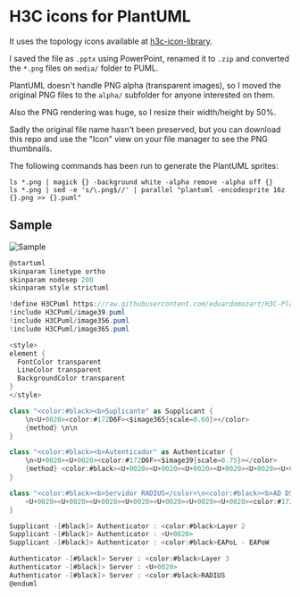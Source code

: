 # H3C icons for PlantUML

It uses the topology icons available at [h3c-icon-library](https://github.com/wenyuan/jtopo_topology/blob/master/topo-icons/h3c/h3c-icon-library.ppt).

I saved the file as ``.pptx`` using PowerPoint, renamed it to ``.zip`` and converted the ``*.png`` files on ``media/`` folder to PUML.

PlantUML doesn't handle PNG alpha (transparent images), so I moved the original PNG files to the ``alpha/`` subfolder for anyone interested on them.

Also the PNG rendering was huge, so I resize their width/height by 50%.

Sadly the original file name hasn't been preserved, but you can download this repo and use the "Icon" view on your file manager to see the PNG thumbnails.

The following commands has been run to generate the PlantUML sprites:

```
ls *.png | magick {} -background white -alpha remove -alpha off {}
ls *.png | sed -e 's/\.png$//' | parallel "plantuml -encodesprite 16z {}.png >> {}.puml"
```

## Sample

![Sample](https://www.plantuml.com/plantuml/proxy?cache=no&src=https://raw.githubusercontent.com/eduardomozart/H3C-PlantUML/master/Sample.iuml)

```csharp
@startuml
skinparam linetype ortho
skinparam nodesep 200
skinparam style strictuml

!define H3CPuml https://raw.githubusercontent.com/eduardomozart/H3C-PlantUML/main/puml
!include H3CPuml/image39.puml
!include H3CPuml/image356.puml
!include H3CPuml/image365.puml

<style>
element {
  FontColor transparent
  LineColor transparent
  BackgroundColor transparent
}
</style>

class "<color:#black><b>Suplicante" as Supplicant {
    \n<U+0020><color:#172D6F><$image365{scale=0.60}></color>
    {method} \n\n
}

class "<color:#black><b>Autenticador" as Authenticator {
    \n<U+0020><U+0020><color:#172D6F><$image39{scale=0.75}></color>
    {method} <color:#black><U+0020><U+0020><U+0020><U+0020><U+0020><U+0020><U+0020><size:11>Switch\n<color:#black><U+0020><U+0020><U+0020><U+0020><U+0020><U+0020><U+0020><U+0020><U+0020><U+0020><size:11>AP\n<color:#black><U+0020><U+0020><U+0020><size:11> Controladora
}

class "<color:#black><b>Servidor RADIUS</color>\n<color:#black><b>AD DS</color>" as Server {
    <U+0020><U+0020><U+0020><U+0020><U+0020><U+0020><U+0020><color:#172D6F><$image356{scale=0.75}></color>\n\n
}

Supplicant -[#black]> Authenticator : <color:#black>Layer 2
Supplicant -[#black]> Authenticator : <U+0020>
Supplicant -[#black]> Authenticator : <color:#black>EAPoL - EAPoW

Authenticator -[#black]> Server : <color:#black>Layer 3
Authenticator -[#black]> Server : <U+0020>
Authenticator -[#black]> Server : <color:#black>RADIUS
@enduml
```
